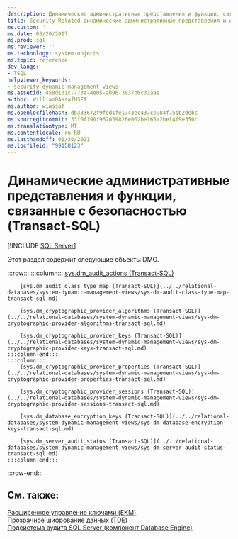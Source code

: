 ```yaml
---
description: Динамические административные представления и функции, связанные с безопасностью (Transact-SQL)
title: Security-Related динамические административные представления и функции (Transact-SQL) | Документация Майкрософт
ms.custom: ''
ms.date: 03/20/2017
ms.prod: sql
ms.reviewer: ''
ms.technology: system-objects
ms.topic: reference
dev_langs:
- TSQL
helpviewer_keywords:
- security dynamic management views
ms.assetid: 450d131c-773a-4e05-ab96-3837b6c33aae
author: WilliamDAssafMSFT
ms.author: wiassaf
ms.openlocfilehash: db333672f9fed1fe1743ec437ce984f75bb2debc
ms.sourcegitcommit: 33f0f190f962059826e002be165a2bef4f9e350c
ms.translationtype: MT
ms.contentlocale: ru-RU
ms.lasthandoff: 01/30/2021
ms.locfileid: "99158123"
---
```

# <a name="security-related-dynamic-management-views-and-functions-transact-sql"></a>Динамические административные представления и функции, связанные с безопасностью (Transact-SQL)
[!INCLUDE [SQL Server](../../includes/applies-to-version/sqlserver.md)]

  Этот раздел содержит следующие объекты DMO.  

:::row:::
    :::column:::
        [sys.dm_audit_actions (Transact-SQL)](../../relational-databases/system-dynamic-management-views/sys-dm-audit-actions-transact-sql.md)

        [sys.dm_audit_class_type_map (Transact-SQL)](../../relational-databases/system-dynamic-management-views/sys-dm-audit-class-type-map-transact-sql.md)

        [sys.dm_cryptographic_provider_algorithms (Transact-SQL)](../../relational-databases/system-dynamic-management-views/sys-dm-cryptographic-provider-algorithms-transact-sql.md)

        [sys.dm_cryptographic_provider_keys (Transact-SQL)](../../relational-databases/system-dynamic-management-views/sys-dm-cryptographic-provider-keys-transact-sql.md)
    :::column-end:::
    :::column:::
        [sys.dm_cryptographic_provider_properties (Transact-SQL)](../../relational-databases/system-dynamic-management-views/sys-dm-cryptographic-provider-properties-transact-sql.md)

        [sys.dm_cryptographic_provider_sessions (Transact-SQL)](../../relational-databases/system-dynamic-management-views/sys-dm-cryptographic-provider-sessions-transact-sql.md)

        [sys.dm_database_encryption_keys (Transact-SQL)](../../relational-databases/system-dynamic-management-views/sys-dm-database-encryption-keys-transact-sql.md)

        [sys.dm_server_audit_status (Transact-SQL)](../../relational-databases/system-dynamic-management-views/sys-dm-server-audit-status-transact-sql.md)
    :::column-end:::
:::row-end:::

## <a name="see-also"></a>См. также:  
 [Расширенное управление ключами (EKM)](../../relational-databases/security/encryption/extensible-key-management-ekm.md)   
 [Прозрачное шифрование данных (TDE)](../../relational-databases/security/encryption/transparent-data-encryption.md)   
 [Подсистема аудита SQL Server (компонент Database Engine)](../../relational-databases/security/auditing/sql-server-audit-database-engine.md)  
  
  
